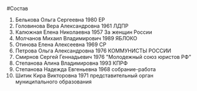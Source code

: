 #Состав
1. Белькова Ольга Сергеевна 1980 ЕР
2. Головинова Вера Александровна 1961 ЛДПР
3. Калюжная Елена Николаевна 1957 За женщин России
4. Молчанов Михаил Владимирович 1989 ЯБЛОКО
5. Отинова Елена Алексеевна 1969 СР
6. Петрова Ольга Александровна 1976 КОММУНИСТЫ РОССИИ
7. Смирнов Сергей Геннадьевич 1976 \"Молодежный союз юристов РФ\"
8. Степанова Алина Владимировна 1993 КПРФ
9. Степанова Надежда Евгеньевна 1968 собрание-работа
10. Шитик Кира Викторовна 1971 представительный орган муниципального образования
